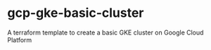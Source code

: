 # gcp-gke-basic-cluster
A terraform template to create a basic GKE cluster on Google Cloud Platform
